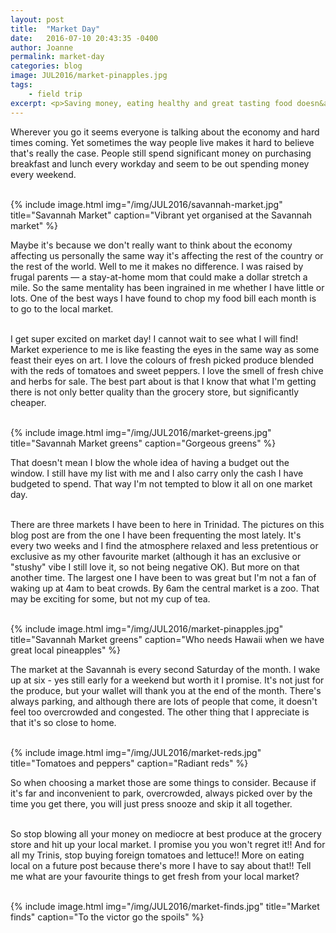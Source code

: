 ```yaml
---
layout: post
title:  "Market Day"
date:   2016-07-10 20:43:35 -0400
author: Joanne
permalink: market-day
categories: blog
image: JUL2016/market-pinapples.jpg
tags:
    - field trip
excerpt: <p>Saving money, eating healthy and great tasting food doesn&apos;t have to be difficult. Local markets are the key.</p>
---
```


Wherever you go it seems everyone is talking about the economy and hard times coming. Yet sometimes the way people live makes it hard to believe that's really the case. People still spend significant money on purchasing breakfast and lunch every workday and seem to be out spending money every weekend.
<br><br>

{% include image.html
            img="/img/JUL2016/savannah-market.jpg"
            title="Savannah Market"
            caption="Vibrant yet organised at the Savannah market" %}

Maybe it's because we don't really want to think about the economy affecting us personally the same way it's affecting the rest of the country or the rest of the world. Well to me it makes no difference. I was raised by frugal parents &mdash; a stay-at-home mom that could make a dollar stretch a mile. So the same mentality has been ingrained in me whether I have little or lots. One of the best ways I have found to chop my food bill each month is to go to the local market.   
<br>

I get super excited on market day! I cannot wait to see what I will find! Market experience to me is like feasting the eyes in the same way as some feast their eyes on art. I love the colours of fresh picked produce blended with the reds of tomatoes and sweet peppers. I love the smell of fresh chive and herbs for sale. The best part about is that I know that what I'm getting there is not only better quality than the grocery store, but significantly cheaper.
<br><br>

{% include image.html
            img="/img/JUL2016/market-greens.jpg"
            title="Savannah Market greens"
            caption="Gorgeous greens" %}

That doesn't mean I blow the whole idea of having a budget out the window. I still have my list with me and I also carry only the cash I have budgeted to spend. That way I'm not tempted to blow it all on one market day.
<br><br>

There are three markets I have been to here in Trinidad. The pictures on this blog post are from the one I have been frequenting the most lately. It's every two weeks and I find the atmosphere relaxed and less pretentious or exclusive as my other favourite market (although it has an exclusive or "stushy" vibe I still love it, so not being negative OK). But more on that another time. The largest one I have been to was great but I'm not a fan of waking up at 4am to beat crowds. By 6am the central market is a zoo. That may be exciting for some, but not my cup of tea.  
<br>

{% include image.html
            img="/img/JUL2016/market-pinapples.jpg"
            title="Savannah Market greens"
            caption="Who needs Hawaii when we have great local pineapples" %}

The market at the Savannah is every second Saturday of the month. I wake up at six - yes still early for a weekend but worth it I promise. It's not just for the produce, but your wallet will thank you at the end of the month. There's always parking, and although there are lots of people that come, it doesn't feel too overcrowded and congested. The other thing that I appreciate is that it's so close to home.  
<br>

{% include image.html
            img="/img/JUL2016/market-reds.jpg"
            title="Tomatoes and peppers"
            caption="Radiant reds" %}

So when choosing a market those are some things to consider. Because if it's far and inconvenient to park, overcrowded, always picked over by the time you get there, you will just press snooze and skip it all together.
<br><br>

So stop blowing all your money on mediocre at best produce at the grocery store and hit up your local market. I promise you you won't regret it!! And for all my Trinis, stop buying foreign tomatoes and lettuce!! More on eating local on a future post because there's more I have to say about that!! Tell me what are your favourite things to get fresh from your local market?
<br><br>

{% include image.html
            img="/img/JUL2016/market-finds.jpg"
            title="Market finds"
            caption="To the victor go the spoils" %}
